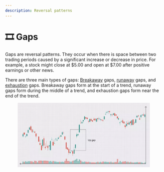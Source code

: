 ```yaml
---
description: Reversal patterns
---
```


# 🎞 Gaps

Gaps are reversal patterns. They occur when there is space between two trading periods caused by a significant increase or decrease in price. For example, a stock might close at $5.00 and open at $7.00 after positive earnings or other news.

There are three main types of gaps: [Breakaway](https://www.investopedia.com/terms/b/breakawaygap.asp) gaps, [runaway](https://www.investopedia.com/terms/r/runawaygap.asp) gaps, and [exhaustion](https://www.investopedia.com/terms/e/exhaustiongap.asp) gaps. Breakaway gaps form at the start of a trend, runaway gaps form during the middle of a trend, and exhaustion gaps form near the end of the trend.

<figure><img src="../../.gitbook/assets/image (9) (2).png" alt=""><figcaption></figcaption></figure>
